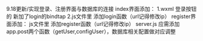 9.18更新/实现登录、注册界面与数据库的连接
index界面添加：
1.wxml 登录按钮的 新加了login的bindtap
2.js文件里 添加login函数（url记得修改ip）
register界面添加：
js文件里 添加register函数（url记得修改ip）
server.js
应需添加app.post两个函数（getUser,configUser），数据库相关配置做对应调整
